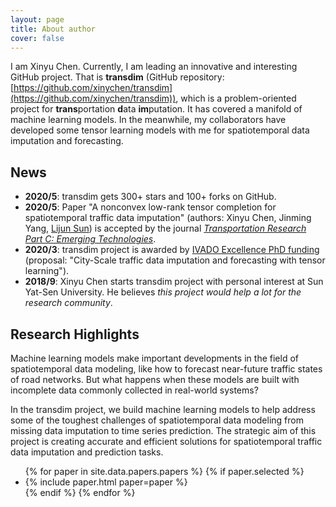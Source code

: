 ```yaml
---
layout: page
title: About author
cover: false
---
```


I am Xinyu Chen. Currently, I am leading an innovative and interesting GitHub project. That is **transdim** (GitHub repository: [https://github.com/xinychen/transdim](https://github.com/xinychen/transdim)), which is a problem-oriented project for **trans**portation **d**ata **im**putation. It has covered a manifold of machine learning models. In the meanwhile, my collaborators have developed some tensor learning models with me for spatiotemporal data imputation and forecasting.


## News
* **2020/5**: transdim gets 300+ stars and 100+ forks on GitHub.
* **2020/5**: Paper "A nonconvex low-rank tensor completion for spatiotemporal traffic data imputation" (authors: Xinyu Chen, Jinming Yang, [Lijun Sun](https://lijunsun.github.io/)) is accepted by the journal [*Transportation Research Part C: Emerging Technologies*](https://www.journals.elsevier.com/transportation-research-part-c-emerging-technologies/).
* **2020/3**: transdim project is awarded by [IVADO Excellence PhD funding](https://ivado.ca/en/ivado-scholarships/excellence-scholarships-phd/) (proposal: "City-Scale traffic data imputation and forecasting with tensor learning").
* **2018/9**: Xinyu Chen starts transdim project with personal interest at Sun Yat-Sen University. He believes *this project would help a lot for the research community*.

## Research Highlights

Machine learning models make important developments in the field of spatiotemporal data modeling, like how to forecast near-future traffic states of road networks. But what happens when these models are built with incomplete data commonly collected in real-world systems?

In the transdim project, we build machine learning models to help address some of the toughest challenges of spatiotemporal data modeling from missing data imputation to time series prediction. The strategic aim of this project is creating accurate and efficient solutions for spatiotemporal traffic data imputation and prediction tasks.


<ul>
{% for paper in site.data.papers.papers %}
  {% if paper.selected %}
  <li>
  {% include paper.html paper=paper %}
  </li>
  {% endif %}
{% endfor %}
</ul>

